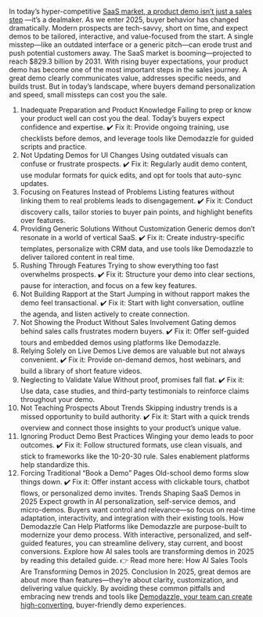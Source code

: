 

In today’s hyper-competitive <a href="https://demodazzle.com/blog/saas-demo-mistakes-2025">SaaS market, a product demo isn’t just a sales step</a>
—it’s a dealmaker. As we enter 2025, buyer behavior has changed dramatically. Modern prospects are tech-savvy, short on time, and expect demos to be tailored, interactive, and value-focused from the start. A single misstep—like an outdated interface or a generic pitch—can erode trust and push potential customers away.
The SaaS market is booming—projected to reach $829.3 billion by 2031. With rising buyer expectations, your product demo has become one of the most important steps in the sales journey. A great demo clearly communicates value, addresses specific needs, and builds trust. But in today’s landscape, where buyers demand personalization and speed, small missteps can cost you the sale.
1. Inadequate Preparation and Product Knowledge
Failing to prep or know your product well can cost you the deal. Today’s buyers expect confidence and expertise.
 ✔️ Fix it: Provide ongoing training, use checklists before demos, and leverage tools like Demodazzle for guided scripts and practice.
2. Not Updating Demos for UI Changes
Using outdated visuals can confuse or frustrate prospects.
 ✔️ Fix it: Regularly audit demo content, use modular formats for quick edits, and opt for tools that auto-sync updates.
3. Focusing on Features Instead of Problems
Listing features without linking them to real problems leads to disengagement.
 ✔️ Fix it: Conduct discovery calls, tailor stories to buyer pain points, and highlight benefits over features.
4. Providing Generic Solutions Without Customization
Generic demos don’t resonate in a world of vertical SaaS.
 ✔️ Fix it: Create industry-specific templates, personalize with CRM data, and use tools like Demodazzle to deliver tailored content in real time.
5. Rushing Through Features
Trying to show everything too fast overwhelms prospects.
 ✔️ Fix it: Structure your demo into clear sections, pause for interaction, and focus on a few key features.
6. Not Building Rapport at the Start
Jumping in without rapport makes the demo feel transactional.
 ✔️ Fix it: Start with light conversation, outline the agenda, and listen actively to create connection.
7. Not Showing the Product Without Sales Involvement
Gating demos behind sales calls frustrates modern buyers.
 ✔️ Fix it: Offer self-guided tours and embedded demos using platforms like Demodazzle.
8. Relying Solely on Live Demos
Live demos are valuable but not always convenient.
 ✔️ Fix it: Provide on-demand demos, host webinars, and build a library of short feature videos.
9. Neglecting to Validate Value
Without proof, promises fall flat.
 ✔️ Fix it: Use data, case studies, and third-party testimonials to reinforce claims throughout your demo.
10. Not Teaching Prospects About Trends
Skipping industry trends is a missed opportunity to build authority.
 ✔️ Fix it: Start with a quick trends overview and connect those insights to your product’s unique value.
11. Ignoring Product Demo Best Practices
Winging your demo leads to poor outcomes.
 ✔️ Fix it: Follow structured formats, use clean visuals, and stick to frameworks like the 10-20-30 rule. Sales enablement platforms help standardize this.
12. Forcing Traditional “Book a Demo” Pages
Old-school demo forms slow things down.
 ✔️ Fix it: Offer instant access with clickable tours, chatbot flows, or personalized demo invites.
Trends Shaping SaaS Demos in 2025
Expect growth in AI personalization, self-service demos, and micro-demos. Buyers want control and relevance—so focus on real-time adaptation, interactivity, and integration with their existing tools.
How Demodazzle Can Help
Platforms like Demodazzle are purpose-built to modernize your demo process. With interactive, personalized, and self-guided features, you can streamline delivery, stay current, and boost conversions. Explore how AI sales tools are transforming demos in 2025 by reading this detailed guide.
👉 Read more here: How AI Sales Tools Are Transforming Demos in 2025.
Conclusion
In 2025, great demos are about more than features—they’re about clarity, customization, and delivering value quickly. By avoiding these common pitfalls and embracing new trends and tools like <a href="https://demodazzle.com/blog/saas-demo-mistakes-2025">Demodazzle, your team can create high-converting</a>, buyer-friendly demo experiences.
